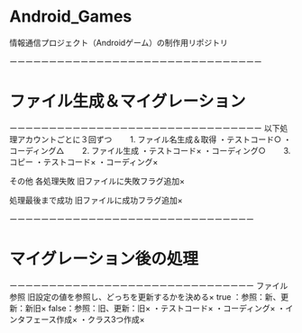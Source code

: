 # Android_Games
情報通信プロジェクト（Androidゲーム）の制作用リポジトリ


ーーーーーーーーーーーーーーーーーーーーーーーーーーーーーーーー
# ファイル生成＆マイグレーション
ーーーーーーーーーーーーーーーーーーーーーーーーーーーーーーーー
以下処理アカウントごとに３回ずつ
　　1. ファイル名生成＆取得
        ・テストコード○
        ・コーディング△
　　2. ファイル生成
        ・テストコード×
        ・コーディング○
　　3. コピー
        ・テストコード×
        ・コーディング×

その他
各処理失敗
    旧ファイルに失敗フラグ追加×

処理最後まで成功
    旧ファイルに成功フラグ追加×


ーーーーーーーーーーーーーーーーーーーーーーーーーーーーーーー
# マイグレーション後の処理
ーーーーーーーーーーーーーーーーーーーーーーーーーーーーーーー
ファイル参照
    旧設定の値を参照し、どっちを更新するかを決める×
    true ：参照：新、更新：新旧×
    false：参照：旧、更新：旧×
      ・テストコード×
      ・コーディング×
          ・インタフェース作成×
          ・クラス3つ作成×
